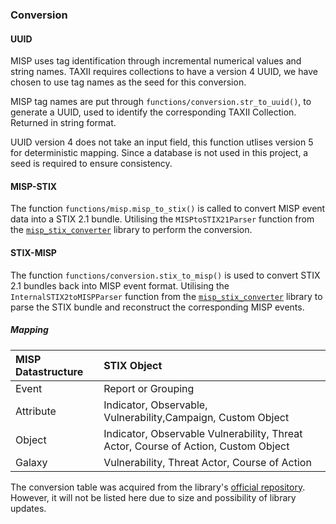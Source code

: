 ### Conversion

#### UUID

MISP uses tag identification through incremental numerical values and string names. TAXII requires collections to have a version 4 UUID, we have chosen to use tag names as the seed for this conversion. 

MISP tag names are put through `functions/conversion.str_to_uuid()`, to generate a UUID, used to identify the corresponding TAXII Collection. Returned in string format.

UUID version 4 does not take an input field, this function utlises version 5 for deterministic mapping. Since a database is not used in this project, a seed is required to ensure consistency.

#### MISP-STIX

The function `functions/misp.misp_to_stix()` is called to convert MISP event data into a STIX 2.1 bundle. Utilising the `MISPtoSTIX21Parser` function from the [`misp_stix_converter`](https://github.com/MISP/misp-stix) library to perform the conversion. 

#### STIX-MISP

The function `functions/conversion.stix_to_misp()` is used to convert STIX 2.1 bundles back into MISP event format. Utilising the `InternalSTIX2toMISPParser` function from the [`misp_stix_converter`](https://github.com/MISP/misp-stix) library to parse the STIX bundle and reconstruct the corresponding MISP events.

##### Mapping

| MISP Datastructure | STIX Object |
| :---- | :---- |
| Event | Report or Grouping |
| Attribute | Indicator, Observable, Vulnerability,Campaign, Custom Object |
| Object | Indicator, Observable  Vulnerability, Threat Actor, Course of Action, Custom Object |
| Galaxy | Vulnerability, Threat Actor, Course of Action |


The conversion table was acquired from the library's [official repository](https://github.com/MISP/misp-stix). However, it will not be listed here due to size and possibility of library updates.
